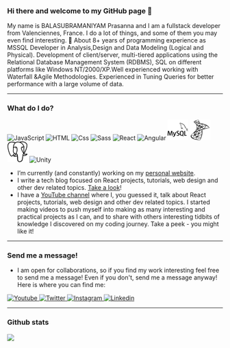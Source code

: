 
### Hi there and welcome to my GitHub page 👋
My name is BALASUBRAMANIYAM Prasanna and I am a fullstack  developer from Valenciennes, France. I do a lot of things, and some of them you may even find interesting. 🤞
About 8+ years of programming experience as MSSQL Developer in Analysis,Design and Data Modeling (Logical and Physical). Development of client/server, multi-tiered applications using the Relational Database Management System (RDBMS), SQL on different platforms like Windows NT/2000/XP.Well experienced working with Waterfall &Agile Methodologies. Experienced in Tuning Queries for better performance with a large volume of data.

 
 

---

### What do I do?

<p>
  
  <img alt="JavaScript" src="https://img.shields.io/badge/JavaScript-F7DF1E?logo=javascript&logoColor=white&style=for-the-badge" />
  <img alt="HTML" src="https://img.shields.io/badge/HTML-E34F26?logo=html5&logoColor=white&style=for-the-badge" />
  <img alt="Css" src="https://img.shields.io/badge/CSS-1572B6?logo=css3&logoColor=white&style=for-the-badge" />
  <img alt="Sass" src="https://img.shields.io/badge/Sass-CC6699?logo=sass&logoColor=white&style=for-the-badge" />
 <img alt="React" src="https://img.shields.io/badge/React-61DAFB?logo=react&logoColor=white&style=for-the-badge" />
  <img alt="Angular" src="https://img.shields.io/badge/Angular-DD0031?logo=angular&logoColor=white&style=for-the-badge" />
 
 <img alt="Mysql" src="https://github.com/prasanna-bala/Prasanna-bala/blob/main/img/mysql.svg" />
  <img alt="MSSQL" src="https://github.com/prasanna-bala/Prasanna-bala/blob/main/img/microsoftsqlserver.svg" />
  <img alt="Postgresql" src="https://github.com/prasanna-bala/Prasanna-bala/blob/main/img/postgresql.svg" />
  <img alt="Unity" src="https://img.shields.io/badge/Unity-000000?logo=unity&logoColor=white&style=for-the-badge" />
</p>

- I’m currently (and constantly) working on my <a href="https://aleksandarpopovic.com/">personal website</a>. 
- I write a tech blog focused on React projects, tutorials, web design and other dev related topics. <a href="https://aleksandarpopovic.com/blog">Take a look</a>!
- I have a <a href="https://www.youtube.com/channel/UCu3RVedqyL5o776xyQlbyAw">YouTube channel</a> where I, you guessed it, talk about React projects, tutorials, web design and other dev related topics. I started making videos to push myself into making as many interesting and practical projects as I can, and to share with others interesting tidbits of knowledge I discovered on my coding journey. Take a peek - you might like it!

---

### Send me a message!

- I am open for collaborations, so if you find my work interesting feel free to send me a message! Even if you don't, send me a message anyway! Here is where you can find me:

<p>
  <a href="https://www.youtube.com/channel/UCu3RVedqyL5o776xyQlbyAw">
    <img alt="Youtube" src="https://img.shields.io/badge/youtube-FF0000?logo=youtube&logoColor=white&style=for-the-badge" />
  </a>
  <a href="https://twitter.com/alekswritescode">
    <img alt="Twitter" src="https://img.shields.io/badge/Twitter-1DA1F2?logo=twitter&logoColor=white&style=for-the-badge" />
  </a>
  <a href="https://www.instagram.com/aleks.popovic/">
    <img alt="Instagram" src="https://img.shields.io/badge/Instagram-E4405F?logo=instagram&logoColor=white&style=for-the-badge" />
  </a>
  <a href="https://www.linkedin.com/in/alekspopovic/"><img alt="Linkedin" src="https://img.shields.io/badge/linkedin-0077B5?logo=linkedin&logoColor=white&style=for-the-badge" /></a>
</p>

---

### Github stats

<img align="center" src="https://github-readme-stats.vercel.app/api?username=alekspopovic&count_private=true&title_color=FD9047&icon_color=FD9047&text_color=0C2233&custom_title=Aleks+Popovic's+GitHub+Stats&show_icons=true" />
